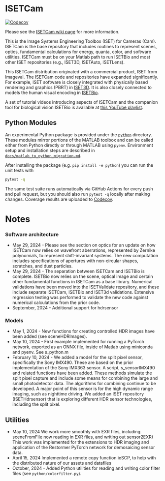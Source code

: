 # ISETCam
[![Codecov](https://codecov.io/gh/iset/isetcam/branch/main/graph/badge.svg)](https://codecov.io/gh/iset/isetcam)

Please see the [ISETCam wiki page](https://github.com/iset/isetcam/wiki) for more information.

This is the Image Systems Engineering Toolbox (ISET) for Cameras (Cam).  ISETCam is the base repository that includes routines to represent scenes, optics, fundamental calculations for energy, quanta, color, and software utilities. ISETCam must be on your Matlab path to run ISETBio and most other ISET repositories (e.g., ISET3D, ISETAuto, ISETLens).

This ISETCam distribution originated with a commercial product, ISET from Imageval. The ISETCam code and repositories have expanded significantly. For example, ISET software is closely integrated with physically based rendering and graphics (PBRT) in [ISET3D](https://github.com/ISET/iset3d/wiki). It is also closely connected to models the human visual encoding in [ISETBio](https://github.com/ISETBIO/ISETBio/wiki).

A set of tutorial videos introducing aspects of ISETCam and the companion tool for biological vision ISETBio is available at [this YouTube playlist](https://www.youtube.com/playlist?list=PLr6PuubdQrtQ-rz5RIe13k3YFrmwBh7gr).

## Python Modules

An experimental Python package is provided under the [`python`](python) directory. These
modules mirror portions of the MATLAB toolbox and can be called either from
Python directly or through MATLAB using `pyenv`. Environment setup and
installation steps are described in
[`docs/matlab_to_python_migration.md`](docs/matlab_to_python_migration.md).

After installing the package (e.g. `pip install -e python`) you can run the unit
tests with

```bash
pytest -q
```

The same test suite runs automatically via GitHub Actions for every push
and pull request, but you should also run `pytest -q` locally after
making changes. Coverage results are uploaded to
[Codecov](https://codecov.io/gh/iset/isetcam).

# Notes

### Software architecture

* May 29, 2024 - Please see the section on optics for an update on how ISETCam now relies on wavefront aberrations, represented by Zernike polynomials, to represent shift-invariant systems.  The new computation includes specifications of apertures with non-circular shapes, scratches, and dust particles.
* May 29, 2024 - The separation between ISETCam and ISETBio is complete. ISETBio now relies on the scene, optical image and certain other fundamental functions in ISETCam as a base library. Numerical validations have been moved into the ISETValidate repository, and these include separate ISETCam, ISETBio and ISET3d validations.  Extensive regression testing was performed to validate the new code against numerical calculations from the prior code.
* September, 2024 - Additional support for hdrsensor

### Models

* May 1, 2024 - New functions for creating controlled HDR images have been added (see sceneHDRImages).
* May 10, 2024 - First example implemented for running a PyTorch network, exported as an ONNX file, inside of Matlab using miniconda and pyenv.  See s_python.m
* February 10, 2024 - We added a model for the split pixel sensor, specifically the Sony IMX490. These are based on the prior implementation of the Sony IMX363 sensor. A script, s_sensorIMX490 and related functions have been added. These methods simulate the split pixel capture and include some means for combining the large and small photodetector data.  The algorithms for combining continue to be developed.  A major point of this sensor is for the high dynamic range imaging, such as nighttime driving.  We added an ISET repository (ISETHdrsensor) that is exploring different HDR sensor technologies, including the split pixel.

## Utilities

* May 10, 2024 We work more smoothly with EXR files, including sceneFromFile now reading in EXR files, and writing out sensor2EXR) This work was implemented for the extensions to HDR imaging and application of the Restormer PyTorch network for demosaicing sensor data.
* April 15, 2024 Implemented a remote copy function ieSCP, to help with the distributed nature of our assets and datafiles
* October, 2024 - Added Python utilities for reading and writing color filter files (see `python/colorfilter.py`).

